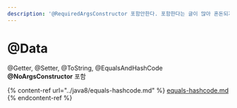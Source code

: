 ```yaml
---
description: '@RequiredArgsConstructor 포함안한다. 포함한다는 글이 많아 혼돈되지 않도록 주의하자.'
---
```


# @Data

@Getter, @Setter, @ToString, @EqualsAndHashCode **@NoArgsConstructor** 포함

{% content-ref url="../java8/equals-hashcode.md" %}
[equals-hashcode.md](../java8/equals-hashcode.md)
{% endcontent-ref %}
